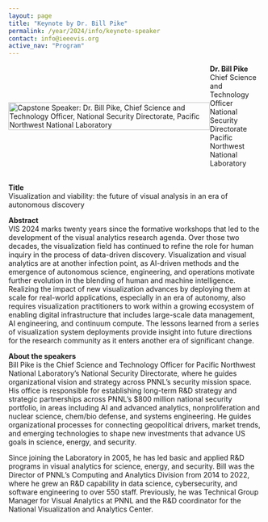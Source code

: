 ```yaml
---
layout: page
title: "Keynote by Dr. Bill Pike"
permalink: /year/2024/info/keynote-speaker
contact: info@ieeevis.org
active_nav: "Program"
---
```


<div style="display:flex; align-items: center;">
<div class="image-container" style="">
	<img src="/year/2024/assets/carousel/bill-pike.jpg"
	alt="Capstone Speaker: Dr. Bill Pike, Chief Science and Technology Officer, National Security Directorate, Pacific Northwest National Laboratory" 
	style="height:100%; width:auto; max-height:400px; padding-right: 20px"
	/>
</div>
<div style="">
<b>Dr. Bill Pike</b><br />Chief Science and Technology Officer<br />National Security Directorate<br />Pacific Northwest National Laboratory
</div>
</div>

<br />

<p>
<b>Title</b> <br/>Visualization and viability: the future of visual analysis in an era of autonomous discovery
</p>

<p>
<b>Abstract</b><br/>
VIS 2024 marks twenty years since the formative workshops that led to the development of the visual analytics research agenda.  Over those two decades, the visualization field has continued to refine the role for human inquiry in the process of data-driven discovery.  Visualization and visual analytics are at another infection point, as AI-driven methods and the emergence of autonomous science, engineering, and operations motivate further evolution in the blending of human and machine intelligence.  Realizing the impact of new visualization advances by deploying them at scale for real-world applications, especially in an era of autonomy, also requires visualization practitioners to work within a growing ecosystem of enabling digital infrastructure that includes large-scale data management, AI engineering, and continuum compute.   The lessons learned from a series of visualization system deployments provide insight into future directions for the research community as it enters another era of significant change.  
</p>

<p>
<b>About the speakers</b><br/>
Bill Pike is the Chief Science and Technology Officer for Pacific Northwest National Laboratory’s National Security Directorate, where he guides organizational vision and strategy across PNNL’s security mission space. His office is responsible for establishing long-term R&D strategy and strategic partnerships across PNNL’s $800 million national security portfolio, in areas including AI and advanced analytics, nonproliferation and nuclear science, chem/bio defense, and systems engineering. He guides organizational processes for connecting geopolitical drivers, market trends, and emerging technologies to shape new investments that advance US goals in science, energy, and security.
 </p>
 <p>
Since joining the Laboratory in 2005, he has led basic and applied R&D programs in visual analytics for science, energy, and security. Bill was the Director of PNNL’s Computing and Analytics Division from 2014 to 2022, where he grew an R&D capability in data science, cybersecurity, and software engineering to over 550 staff. Previously, he was Technical Group Manager for Visual Analytics at PNNL and the R&D coordinator for the National Visualization and Analytics Center.</p>
